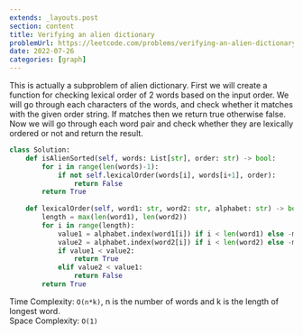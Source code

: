 ```yaml
---
extends: _layouts.post
section: content
title: Verifying an alien dictionary
problemUrl: https://leetcode.com/problems/verifying-an-alien-dictionary/
date: 2022-07-26
categories: [graph]
---
```


This is actually a subproblem of alien dictionary. First we will create a function for checking lexical order of 2 words based on the input order. We will go through each characters of the words, and check whether it matches with the given order string. If matches then we return true otherwise false. Now we will go through each word pair and check whether they are lexically ordered or not and return the result.

```python
class Solution:
    def isAlienSorted(self, words: List[str], order: str) -> bool:
        for i in range(len(words)-1):
            if not self.lexicalOrder(words[i], words[i+1], order):
                return False
        return True
    
    def lexicalOrder(self, word1: str, word2: str, alphabet: str) -> bool:
        length = max(len(word1), len(word2))
        for i in range(length):
            value1 = alphabet.index(word1[i]) if i < len(word1) else -math.inf
            value2 = alphabet.index(word2[i]) if i < len(word2) else -math.inf
            if value1 < value2:
                return True
            elif value2 < value1:
                return False
        return True
```

Time Complexity: `O(n*k)`, n is the number of words and k is the length of longest word. <br/>
Space Complexity: `O(1)`